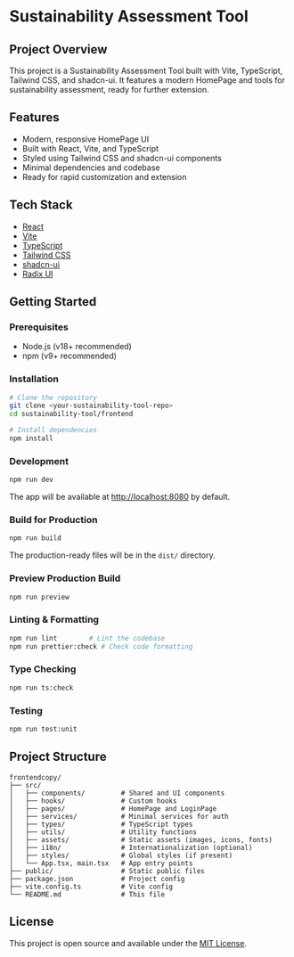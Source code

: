 # Sustainability Assessment Tool

## Project Overview

This project is a Sustainability Assessment Tool built with Vite, TypeScript, Tailwind CSS, and shadcn-ui. It features a modern HomePage and tools for sustainability assessment, ready for further extension.

## Features

- Modern, responsive HomePage UI
- Built with React, Vite, and TypeScript
- Styled using Tailwind CSS and shadcn-ui components
- Minimal dependencies and codebase
- Ready for rapid customization and extension

## Tech Stack

- [React](https://react.dev/)
- [Vite](https://vitejs.dev/)
- [TypeScript](https://www.typescriptlang.org/)
- [Tailwind CSS](https://tailwindcss.com/)
- [shadcn-ui](https://ui.shadcn.com/)
- [Radix UI](https://www.radix-ui.com/)

## Getting Started

### Prerequisites

- Node.js (v18+ recommended)
- npm (v9+ recommended)

### Installation

```sh
# Clone the repository
git clone <your-sustainability-tool-repo>
cd sustainability-tool/frontend

# Install dependencies
npm install
```

### Development

```sh
npm run dev
```

The app will be available at [http://localhost:8080](http://localhost:8080) by default.

### Build for Production

```sh
npm run build
```

The production-ready files will be in the `dist/` directory.

### Preview Production Build

```sh
npm run preview
```

### Linting & Formatting

```sh
npm run lint        # Lint the codebase
npm run prettier:check # Check code formatting
```

### Type Checking

```sh
npm run ts:check
```

### Testing

```sh
npm run test:unit
```

## Project Structure

```
frontendcopy/
├── src/
│   ├── components/         # Shared and UI components
│   ├── hooks/              # Custom hooks
│   ├── pages/              # HomePage and LoginPage
│   ├── services/           # Minimal services for auth
│   ├── types/              # TypeScript types
│   ├── utils/              # Utility functions
│   ├── assets/             # Static assets (images, icons, fonts)
│   ├── i18n/               # Internationalization (optional)
│   ├── styles/             # Global styles (if present)
│   └── App.tsx, main.tsx   # App entry points
├── public/                 # Static public files
├── package.json            # Project config
├── vite.config.ts          # Vite config
└── README.md               # This file
```

## License

This project is open source and available under the [MIT License](./LICENSE).
